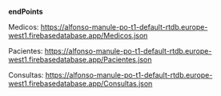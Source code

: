 **endPoints**

Medicos: https://alfonso-manule-po-t1-default-rtdb.europe-west1.firebasedatabase.app/Medicos.json

Pacientes: https://alfonso-manule-po-t1-default-rtdb.europe-west1.firebasedatabase.app/Pacientes.json

Consultas: https://alfonso-manule-po-t1-default-rtdb.europe-west1.firebasedatabase.app/Consultas.json
